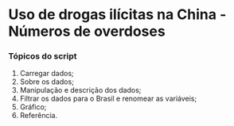 # Uso de drogas ilícitas na China - Números de overdoses

### Tópicos do script

1. Carregar dados;
2. Sobre os dados;
3. Manipulação e descrição dos dados;
4. Filtrar os dados para o Brasil e renomear as variáveis;
5. Gráfico;
6. Referência.





